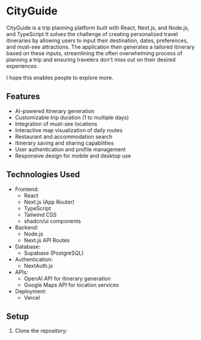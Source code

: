 # CityGuide

CityGuide is a trip planning platform built with React, Next.js, and Node.js, and TypeScript  It solves the challenge of creating personalized travel itineraries by allowing users to input their destination, dates, preferences, and must-see attractions. The application then generates a tailored itinerary based on these inputs, streamlining the often overwhelming process of planning a trip and ensuring travelers don't miss out on their desired experiences.

I hope this enables people to explore more.

## Features

- AI-powered itinerary generation
- Customizable trip duration (1 to multiple days)
- Integration of must-see locations
- Interactive map visualization of daily routes
- Restaurant and accommodation search
- Itinerary saving and sharing capabilities
- User authentication and profile management
- Responsive design for mobile and desktop use

## Technologies Used

- Frontend:
  - React
  - Next.js (App Router)
  - TypeScript
  - Tailwind CSS
  - shadcn/ui components
- Backend:
  - Node.js
  - Next.js API Routes
- Database:
  - Supabase (PostgreSQL)
- Authentication:
  - NextAuth.js
- APIs:
  - OpenAI API for itinerary generation
  - Google Maps API for location services
- Deployment:
  - Vercel

## Setup

1. Clone the repository:

